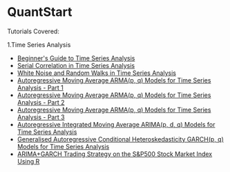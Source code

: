 # QuantStart
Tutorials Covered:

1.Time Series Analysis
- [Beginner's Guide to Time Series Analysis](https://www.quantstart.com/articles/Beginners-Guide-to-Time-Series-Analysis)
- [Serial Correlation in Time Series Analysis](https://www.quantstart.com/articles/Serial-Correlation-in-Time-Series-Analysis)
- [White Noise and Random Walks in Time Series Analysis](https://www.quantstart.com/articles/White-Noise-and-Random-Walks-in-Time-Series-Analysis)
- [Autoregressive Moving Average ARMA(p, q) Models for Time Series Analysis - Part 1](https://www.quantstart.com/articles/Autoregressive-Moving-Average-ARMA-p-q-Models-for-Time-Series-Analysis-Part-1)
- [Autoregressive Moving Average ARMA(p, q) Models for Time Series Analysis - Part 2](https://www.quantstart.com/articles/Autoregressive-Moving-Average-ARMA-p-q-Models-for-Time-Series-Analysis-Part-2)
- [Autoregressive Moving Average ARMA(p, q) Models for Time Series Analysis - Part 3](https://www.quantstart.com/articles/Autoregressive-Moving-Average-ARMA-p-q-Models-for-Time-Series-Analysis-Part-3)
- [Autoregressive Integrated Moving Average ARIMA(p, d, q) Models for Time Series Analysis](https://www.quantstart.com/articles/Autoregressive-Integrated-Moving-Average-ARIMA-p-d-q-Models-for-Time-Series-Analysis)
- [Generalised Autoregressive Conditional Heteroskedasticity GARCH(p, q) Models for Time Series Analysis](https://www.quantstart.com/articles/Generalised-Autoregressive-Conditional-Heteroskedasticity-GARCH-p-q-Models-for-Time-Series-Analysis)
- [ARIMA+GARCH Trading Strategy on the S&P500 Stock Market Index Using R](https://www.quantstart.com/articles/ARIMA-GARCH-Trading-Strategy-on-the-SP500-Stock-Market-Index-Using-R)
 
